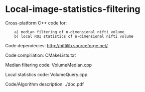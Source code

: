# Local-image-statistics-filtering

Cross-platform C++ code for: 

		a) median filtering of n-dimensional nifti volume
		b) local ROI statistics of n-dimensional nifti volume
                             
Code dependecies: http://niftilib.sourceforge.net/    

Code compiliation: CMakeLists.txt

Median filtering code: VolumeMedian.cpp

Local statistics code: VolumeQuery.cpp

Code/Algorithm description: ./doc.pdf
